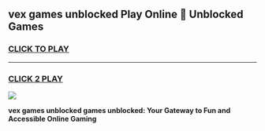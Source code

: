 
## vex games unblocked Play Online 👋 Unblocked Games
<h3>
<a href="https://premium.freeplayer.one?title=vex_games_unblocked&ref=19F">CLICK TO PLAY</a></h3>
<hr>

<h3>
<a href="https://premium.freeplayer.one?title=vex_games_unblocked&ref=19F">CLICK 2 PLAY</a>
  
</h3>

<a href="https://premium.freeplayer.one?title=vex_games_unblocked&ref=19F"><img src="https://clearcache.store/games.png"></a>


**vex games unblocked games unblocked: Your Gateway to Fun and Accessible Online Gaming**
